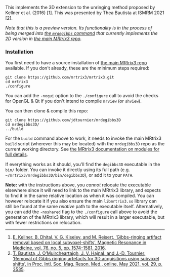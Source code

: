 This implements the 3D extension to the unringing method proposed by Kellner et al. (2016) [1]. This was presented by Thea Bautista at ISMRM 2021 [2]. 

_Note that this is a preview version. Its functionality is in the process of being merged into [the `mrdegibbs` command](https://mrtrix.readthedocs.io/en/latest/reference/commands/mrdegibbs.html) that currently implements the 2D version in [the main MRtrix3 repo](https://github.com/MRtrix3/mrtrix3)._

### Installation

You first need to have a source installation of [the main MRtrix3 repo](https://github.com/MRtrix3/mrtrix3) available. If you don't already, these are the minimum steps required:
```
git clone https://github.com/mrtrix3/mrtrix3.git
cd mrtrix3
./configure
```
You can add the `-nogui` option to the `./configure` call to avoid the checks for OpenGL & Qt if you don't intend to compile `mrview` (or `shview`).

You can then clone & compile this repo:
```
git clone https://github.com/jdtournier/mrdegibbs3D
cd mrdegibbs3D/
../build
```
For the `build` command above to work, it needs to invoke the main MRtrix3 `build` script (wherever this may be located) with the `mrdegibbs3D` repo as the current working directory. See [the MRtrix3 documentation on modules for full details](https://mrtrix.readthedocs.io/en/latest/tips_and_tricks/external_modules.html). 

If everything works as it should, you'll find the `degibbs3D` executable in the `bin/` folder. You can invoke it directly using its full path (e.g. `~/mrtrix3/mrdegibbs3D/bin/degibbs3D`), or add it to your `PATH`. 

**Note:** with the instructions above, you _cannot_ relocate the executable elsewhere since it will need to link to the main MRtrix3 library, and expects to find it in the same relative location as when it was compiled. You can however relocate it if you also ensure the main `libmrtrix3.so` library can still be found at the same _relative_ path to the executable itself. Alternatively, you can add the `-noshared` flag to the `./configure` call above to avoid the generation of the MRtrix3 library, which will result in a larger executable, but with fewer restrictions on relocation. 

---

1. [E. Kellner, B. Dhital, V. G. Kiselev, and M. Reisert, ‘Gibbs-ringing artifact removal based on local subvoxel-shifts’, Magnetic Resonance in Medicine, vol. 76, no. 5, pp. 1574–1581, 2016](https://onlinelibrary.wiley.com/doi/abs/10.1002/mrm.26054).
2. [T. Bautista, J. O’Muircheartaigh, J. V. Hajnal, and J.-D. Tournier, ‘Removal of Gibbs ringing artefacts for 3D acquisitions using subvoxel shifts’, in Proc. Intl. Soc. Mag. Reson. Med., online, May 2021, vol. 29, p. 3535](https://index.mirasmart.com/ISMRM2021/PDFfiles/3535.html).
